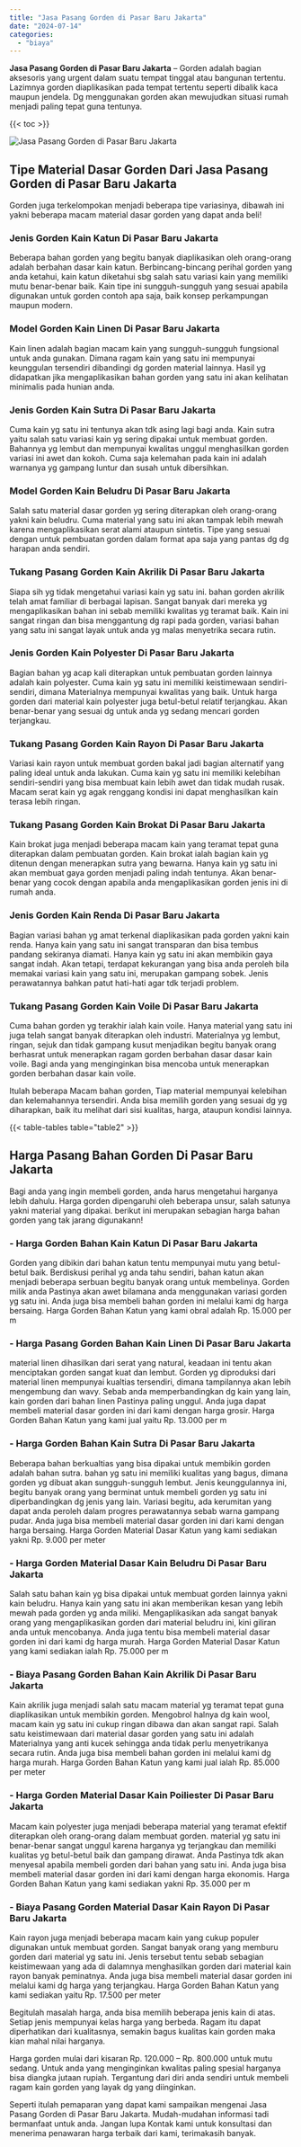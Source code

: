 ```yaml
---
title: "Jasa Pasang Gorden di Pasar Baru Jakarta"
date: "2024-07-14"
categories: 
  - "biaya"
---
```


**Jasa Pasang Gorden di Pasar Baru Jakarta** – Gorden adalah bagian aksesoris yang urgent dalam suatu tempat tinggal atau bangunan tertentu. Lazimnya gorden diaplikasikan pada tempat tertentu seperti dibalik kaca maupun jendela. Dg menggunakan gorden akan mewujudkan situasi rumah menjadi paling tepat guna tentunya.

{{< toc >}}

![Jasa Pasang Gorden di Pasar Baru Jakarta](/images/pasang-gorden-murah28.png)

## Tipe Material Dasar Gorden Dari Jasa Pasang Gorden di Pasar Baru Jakarta

Gorden juga terkelompokan menjadi beberapa tipe variasinya, dibawah ini yakni beberapa macam material dasar gorden yang dapat anda beli!

### Jenis Gorden Kain Katun Di Pasar Baru Jakarta

Beberapa bahan gorden yang begitu banyak diaplikasikan oleh orang-orang adalah berbahan dasar kain katun. Berbincang-bincang perihal gorden yang anda ketahui, kain katun diketahui sbg salah satu variasi kain yang memiliki mutu benar-benar baik. Kain tipe ini sungguh-sungguh yang sesuai apabila digunakan untuk gorden contoh apa saja, baik konsep perkampungan maupun modern.

### Model Gorden Kain Linen Di Pasar Baru Jakarta

Kain linen adalah bagian macam kain yang sungguh-sungguh fungsional untuk anda gunakan. Dimana ragam kain yang satu ini mempunyai keunggulan tersendiri dibandingi dg gorden material lainnya. Hasil yg didapatkan jika mengaplikasikan bahan gorden yang satu ini akan kelihatan minimalis pada hunian anda.

### Jenis Gorden Kain Sutra Di Pasar Baru Jakarta

Cuma kain yg satu ini tentunya akan tdk asing lagi bagi anda. Kain sutra yaitu salah satu variasi kain yg sering dipakai untuk membuat gorden. Bahannya yg lembut dan mempunyai kwalitas unggul menghasilkan gorden variasi ini awet dan kokoh. Cuma saja kelemahan pada kain ini adalah warnanya yg gampang luntur dan susah untuk dibersihkan.

### Model Gorden Kain Beludru Di Pasar Baru Jakarta

Salah satu material dasar gorden yg sering diterapkan oleh orang-orang yakni kain beludru. Cuma material yang satu ini akan tampak lebih mewah karena mengaplikasikan serat alami ataupun sintetis. Tipe yang sesuai dengan untuk pembuatan gorden dalam format apa saja yang pantas dg dg harapan anda sendiri.

### Tukang Pasang Gorden Kain Akrilik Di Pasar Baru Jakarta

Siapa sih yg tidak mengetahui variasi kain yg satu ini. bahan gorden akrilik telah amat familiar di berbagai lapisan. Sangat banyak dari mereka yg mengaplikasikan bahan ini sebab memiliki kwalitas yg teramat baik. Kain ini sangat ringan dan bisa menggantung dg rapi pada gorden, variasi bahan yang satu ini sangat layak untuk anda yg malas menyetrika secara rutin.

### Jenis Gorden Kain Polyester Di Pasar Baru Jakarta

Bagian bahan yg acap kali diterapkan untuk pembuatan gorden lainnya adalah kain polyester. Cuma kain yg satu ini memiliki keistimewaan sendiri-sendiri, dimana Materialnya mempunyai kwalitas yang baik. Untuk harga gorden dari material kain polyester juga betul-betul relatif terjangkau. Akan benar-benar yang sesuai dg untuk anda yg sedang mencari gorden terjangkau.

### Tukang Pasang Gorden Kain Rayon Di Pasar Baru Jakarta

Variasi kain rayon untuk membuat gorden bakal jadi bagian alternatif yang paling ideal untuk anda lakukan. Cuma kain yg satu ini memiliki kelebihan sendiri-sendiri yang bisa membuat kain lebih awet dan tidak mudah rusak. Macam serat kain yg agak renggang kondisi ini dapat menghasilkan kain terasa lebih ringan.

### Tukang Pasang Gorden Kain Brokat Di Pasar Baru Jakarta

Kain brokat juga menjadi beberapa macam kain yang teramat tepat guna diterapkan dalam pembuatan gorden. Kain brokat ialah bagian kain yg ditenun dengan menerapkan sutra yang bewarna. Hanya kain yg satu ini akan membuat gaya gorden menjadi paling indah tentunya. Akan benar-benar yang cocok dengan apabila anda mengaplikasikan gorden jenis ini di rumah anda.

### Jenis Gorden Kain Renda Di Pasar Baru Jakarta

Bagian variasi bahan yg amat terkenal diaplikasikan pada gorden yakni kain renda. Hanya kain yang satu ini sangat transparan dan bisa tembus pandang sekiranya diamati. Hanya kain yg satu ini akan membikin gaya sangat indah. Akan tetapi, terdapat kekurangan yang bisa anda peroleh bila memakai variasi kain yang satu ini, merupakan gampang sobek. Jenis perawatannya bahkan patut hati-hati agar tdk terjadi problem.

### Tukang Pasang Gorden Kain Voile Di Pasar Baru Jakarta

Cuma bahan gorden yg terakhir ialah kain voile. Hanya material yang satu ini juga telah sangat banyak diterapkan oleh industri. Materialnya yg lembut, ringan, sejuk dan tidak gampang kusut menjadikan begitu banyak orang berhasrat untuk menerapkan ragam gorden berbahan dasar dasar kain voile. Bagi anda yang menginginkan bisa mencoba untuk menerapkan gorden berbahan dasar kain voile.

Itulah beberapa Macam bahan gorden, Tiap material mempunyai kelebihan dan kelemahannya tersendiri. Anda bisa memilih gorden yang sesuai dg yg diharapkan, baik itu melihat dari sisi kualitas, harga, ataupun kondisi lainnya.

{{< table-tables table="table2" >}}

## Harga Pasang Bahan Gorden Di Pasar Baru Jakarta

Bagi anda yang ingin membeli gorden, anda harus mengetahui harganya lebih dahulu. Harga gorden dipengaruhi oleh beberapa unsur, salah satunya yakni material yang dipakai. berikut ini merupakan sebagian harga bahan gorden yang tak jarang digunakann!

### \- Harga Gorden Bahan Kain Katun Di Pasar Baru Jakarta

Gorden yang dibikin dari bahan katun tentu mempunyai mutu yang betul-betul baik. Berdiskusi perihal yg anda tahu sendiri, bahan katun akan menjadi beberapa serbuan begitu banyak orang untuk membelinya. Gorden milik anda Pastinya akan awet bilamana anda menggunakan variasi gorden yg satu ini. Anda juga bisa membeli bahan gorden ini melalui kami dg harga bersaing. Harga Gorden Bahan Katun yang kami obral adalah Rp. 15.000 per m

### \- Harga Pasang Gorden Bahan Kain Linen Di Pasar Baru Jakarta

material linen dihasilkan dari serat yang natural, keadaan ini tentu akan menciptakan gorden sangat kuat dan lembut. Gorden yg diproduksi dari material linen mempunyai kualtias tersendiri, dimana tampilannya akan lebih mengembung dan wavy. Sebab anda memperbandingkan dg kain yang lain, kain gorden dari bahan linen Pastinya paling unggul. Anda juga dapat membeli material dasar gorden ini dari kami dengan harga grosir. Harga Gorden Bahan Katun yang kami jual yaitu Rp. 13.000 per m

### \- Harga Gorden Bahan Kain Sutra Di Pasar Baru Jakarta

Beberapa bahan berkualtias yang bisa dipakai untuk membikin gorden adalah bahan sutra. bahan yg satu ini memiliki kualitas yang bagus, dimana gorden yg dibuat akan sungguh-sungguh lembut. Jenis keunggulannya ini, begitu banyak orang yang berminat untuk membeli gorden yg satu ini diperbandingkan dg jenis yang lain. Variasi begitu, ada kerumitan yang dapat anda peroleh dalam progres perawatannya sebab warna gampang pudar. Anda juga bisa membeli material dasar gorden ini dari kami dengan harga bersaing. Harga Gorden Material Dasar Katun yang kami sediakan yakni Rp. 9.000 per meter

### \- Harga Gorden Material Dasar Kain Beludru Di Pasar Baru Jakarta

Salah satu bahan kain yg bisa dipakai untuk membuat gorden lainnya yakni kain beludru. Hanya kain yang satu ini akan memberikan kesan yang lebih mewah pada gorden yg anda miliki. Mengaplikasikan ada sangat banyak orang yang mengaplikasikan gorden dari material beludru ini, kini giliran anda untuk mencobanya. Anda juga tentu bisa membeli material dasar gorden ini dari kami dg harga murah. Harga Gorden Material Dasar Katun yang kami sediakan ialah Rp. 75.000 per m

### \- Biaya Pasang Gorden Bahan Kain Akrilik Di Pasar Baru Jakarta

Kain akrilik juga menjadi salah satu macam material yg teramat tepat guna diaplikasikan untuk membikin gorden. Mengobrol halnya dg kain wool, macam kain yg satu ini cukup ringan dibawa dan akan sangat rapi. Salah satu keistimewaan dari material dasar gorden yang satu ini adalah Materialnya yang anti kucek sehingga anda tidak perlu menyetrikanya secara rutin. Anda juga bisa membeli bahan gorden ini melalui kami dg harga murah. Harga Gorden Bahan Katun yang kami jual ialah Rp. 85.000 per meter

### \- Harga Gorden Material Dasar Kain Poiliester Di Pasar Baru Jakarta

Macam kain polyester juga menjadi beberapa material yang teramat efektif diterapkan oleh orang-orang dalam membuat gorden. material yg satu ini benar-benar sangat unggul karena harganya yg terjangkau dan memiliki kualitas yg betul-betul baik dan gampang dirawat. Anda Pastinya tdk akan menyesal apabila membeli gorden dari bahan yang satu ini. Anda juga bisa membeli material dasar gorden ini dari kami dengan harga ekonomis. Harga Gorden Bahan Katun yang kami sediakan yakni Rp. 35.000 per m

### \- Biaya Pasang Gorden Material Dasar Kain Rayon Di Pasar Baru Jakarta

Kain rayon juga menjadi beberapa macam kain yang cukup populer digunakan untuk membuat gorden. Sangat banyak orang yang memburu gorden dari material yg satu ini. Jenis tersebut tentu sebab sebagian keistimewaan yang ada di dalamnya menghasilkan gorden dari material kain rayon banyak peminatnya. Anda juga bisa membeli material dasar gorden ini melalui kami dg harga yang terjangkau. Harga Gorden Bahan Katun yang kami sediakan yaitu Rp. 17.500 per meter

Begitulah masalah harga, anda bisa memilih beberapa jenis kain di atas. Setiap jenis mempunyai kelas harga yang berbeda. Ragam itu dapat diperhatikan dari kualitasnya, semakin bagus kualitas kain gorden maka kian mahal nilai harganya.

Harga gorden mulai dari kisaran Rp. 120.000 – Rp. 800.000 untuk mutu sedang. Untuk anda yang menginginkan kwalitas paling spesial harganya bisa diangka jutaan rupiah. Tergantung dari diri anda sendiri untuk membeli ragam kain gorden yang layak dg yang diinginkan.

Seperti itulah pemaparan yang dapat kami sampaikan mengenai Jasa Pasang Gorden di Pasar Baru Jakarta. Mudah-mudahan informasi tadi bermanfaat untuk anda. Jangan lupa Kontak kami untuk konsultasi dan menerima penawaran harga terbaik dari kami, terimakasih banyak.
